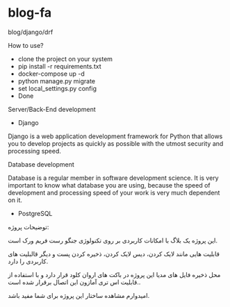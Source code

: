 # blog-fa
blog/django/drf

How to use?
 - clone the project on your system
 - pip install -r requirements.txt
 - docker-compose up -d 
 - python manage.py migrate
 - set local_settings.py config
 - Done
 

Server/Back-End development
  - Django
  
  Django is a web application development framework for Python that allows you to develop projects as quickly as possible with the utmost security and    processing speed.

Database development


  Database is a regular member in software development science. It is very important to know what database you are using, because the speed of development and processing speed of your work is very much dependent on it.

  - PostgreSQL


توضیحات پروژه:

  این پروژه یک بلاگ با امکانات کاربردی بر روی تکنولوژی جنگو رست فریم ورک است.
  
  قابلیت هایی مانند لایک کردن، دیس لایک کردن، ذخیره کردن پست و دیگر قالبلیت های کاربردی را دارد.
  
  محل ذخیره فایل های مدیا این پروژه در باکت های اروان کلود قرار دارد و با استفاده از قابلیت اس تری آمازون این اتصال برقرار شده است..
  
  امیدوارم مشاهده ساختار این پروژه برای شما مفید باشد.
